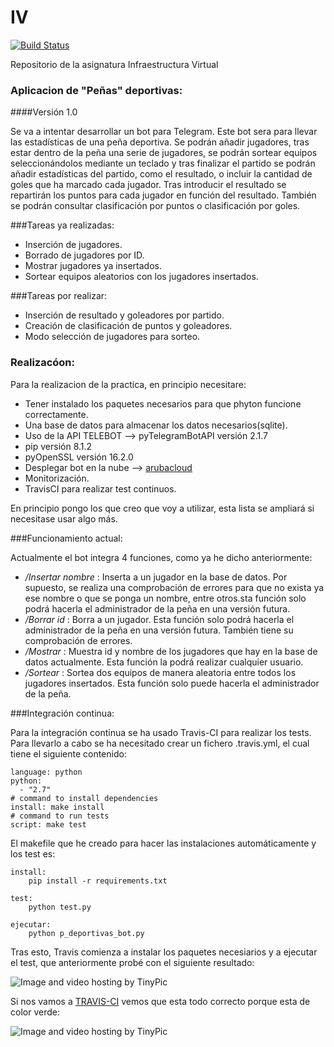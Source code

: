 # IV    
[![Build Status](https://travis-ci.org/rubenjo7/IV.svg?branch=master)](https://travis-ci.org/rubenjo7/IV)

Repositorio de la asignatura Infraestructura Virtual

<h3>Aplicacion de "Peñas" deportivas:</h3>
####Versión 1.0

Se va a intentar desarrollar un bot para Telegram. Este bot sera para llevar las estadísticas de una peña deportiva. Se podrán añadir jugadores, tras estar dentro de la peña una serie de jugadores, se podrán sortear equipos seleccionándolos mediante un teclado y tras finalizar el partido se podrán añadir estadísticas del partido, como el resultado, o incluir la cantidad de goles que ha marcado cada jugador. Tras introducir el resultado se repartirán los puntos para cada jugador en función del resultado. También se podrán consultar clasificación por puntos o clasificación por goles.

###Tareas ya realizadas:

- Inserción de jugadores.
- Borrado de jugadores por ID.
- Mostrar jugadores ya insertados.
- Sortear equipos aleatorios con los jugadores insertados.

###Tareas por realizar:

- Inserción de resultado y goleadores por partido.
- Creación de clasificación de puntos y goleadores.
- Modo selección de jugadores para sorteo.

<h3>Realizacóon:</h3>

Para la realizacion de la practica, en principio necesitare:

* Tener instalado los paquetes necesarios para que phyton funcione correctamente.
* Una base de datos para almacenar los datos necesarios(sqlite).
* Uso de la API TELEBOT --> pyTelegramBotAPI versión 2.1.7
* pip versión 8.1.2
* pyOpenSSL versión 16.2.0
* Desplegar bot en la nube -->  [arubacloud](https://www.arubacloud.es/vps/tipos-virtual-private-server.aspx)
* Monitorización.
* TravisCI para realizar test continuos.

En principio pongo los que creo que voy a utilizar, esta lista se ampliará si necesitase usar algo más.

###Funcionamiento actual:

Actualmente el bot integra 4 funciones, como ya he dicho anteriormente:

  * _/Insertar nombre_ : Inserta a un jugador en la base de datos. Por supuesto, se realiza una comprobación de errores para que no exista ya ese nombre o que se ponga un nombre, entre otros.sta función solo podrá hacerla el administrador de la peña en una versión futura.
  * _/Borrar id_ : Borra a un jugador. Esta función solo podrá hacerla el administrador de la peña en una versión futura. También tiene su comprobación de errores.
  * _/Mostrar_ : Muestra id y nombre de los jugadores que hay en la base de datos actualmente. Esta función la podrá realizar cualquier usuario.
  * _/Sortear_ : Sortea dos equipos de manera aleatoria entre todos los jugadores insertados. Esta función solo puede hacerla el administrador de la peña.

###Integración continua:

Para la integración continua se ha usado Travis-CI para realizar los tests. Para llevarlo a cabo se ha necesitado crear un fichero .travis.yml, el cual tiene el siguiente contenido:

    language: python
    python:
      - "2.7"
    # command to install dependencies
    install: make install
    # command to run tests
    script: make test

El makefile que he creado para hacer las instalaciones automáticamente y los test es:

    install:
    	pip install -r requirements.txt

    test:
    	python test.py

    ejecutar:
    	python p_deportivas_bot.py

Tras esto, Travis comienza a instalar los paquetes necesiarios y a ejecutar el test, que anteriormente probé con el siguiente resultado:

<img src="http://i66.tinypic.com/f9iop0.png" border="0" alt="Image and video hosting by TinyPic">

Si nos vamos a [TRAVIS-CI](https://travis-ci.org/rubenjo7/IV) vemos que esta todo correcto porque esta de color verde:

<img src="http://i65.tinypic.com/2r2btk3.png" border="0" alt="Image and video hosting by TinyPic">
